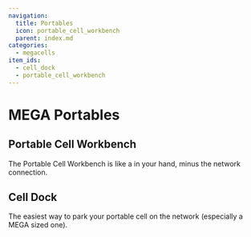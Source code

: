 ```yaml
---
navigation:
  title: Portables
  icon: portable_cell_workbench
  parent: index.md
categories:
  - megacells
item_ids:
  - cell_dock
  - portable_cell_workbench
---
```


# MEGA Portables

## Portable Cell Workbench

The Portable Cell Workbench is like a <ItemLink id="ae2:cell_workbench" /> in your hand, minus the network connection.

<RecipeFor id="portable_cell_workbench" />

## Cell Dock

The easiest way to park your portable cell on the network (especially a MEGA sized one).

<RecipeFor id="cell_dock" />
